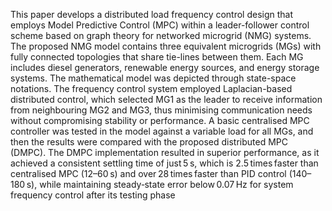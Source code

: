 This paper develops a distributed load frequency control design that employs Model Predictive Control (MPC) within a leader-follower control scheme based on graph theory for networked microgrid (NMG) systems. The proposed NMG model contains three equivalent microgrids (MGs) with fully connected topologies that share tie-lines between them. Each MG includes diesel generators, renewable energy sources, and energy storage systems. The mathematical model was depicted through state-space notations. The frequency control system employed Laplacian-based distributed control, which selected MG1 as the leader to receive information from neighbouring MG2 and MG3, thus minimising communication needs without compromising stability or performance. A basic centralised MPC controller was tested in the model against a variable load for all MGs, and then the results were compared with the proposed distributed MPC (DMPC). The DMPC implementation resulted in superior performance, as it achieved a consistent settling time of just 5 s, which is 2.5 times faster than centralised MPC (12–60 s) and over 28 times faster than PID control (140–180 s), while maintaining steady‑state error below 0.07 Hz for system frequency control after its testing phase
